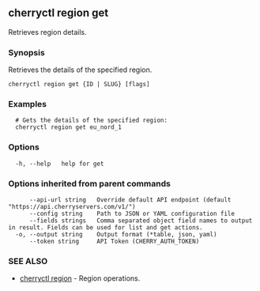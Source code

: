 ## cherryctl region get

Retrieves region details.

### Synopsis

Retrieves the details of the specified region.

```
cherryctl region get {ID | SLUG} [flags]
```

### Examples

```
  # Gets the details of the specified region:
  cherryctl region get eu_nord_1
```

### Options

```
  -h, --help   help for get
```

### Options inherited from parent commands

```
      --api-url string   Override default API endpoint (default "https://api.cherryservers.com/v1/")
      --config string    Path to JSON or YAML configuration file
      --fields strings   Comma separated object field names to output in result. Fields can be used for list and get actions.
  -o, --output string    Output format (*table, json, yaml)
      --token string     API Token (CHERRY_AUTH_TOKEN)
```

### SEE ALSO

* [cherryctl region](cherryctl_region.md)	 - Region operations.

